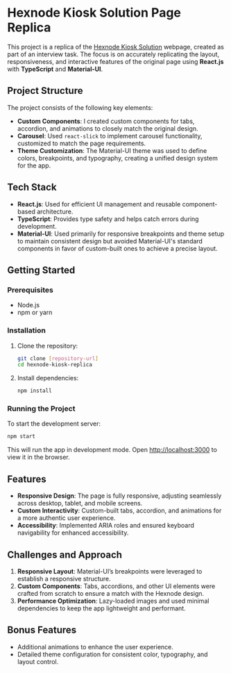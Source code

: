 # Hexnode Kiosk Solution Page Replica

This project is a replica of the [Hexnode Kiosk Solution](https://www.hexnode.com) webpage, created as part of an interview task. The focus is on accurately replicating the layout, responsiveness, and interactive features of the original page using **React.js** with **TypeScript** and **Material-UI**.

## Project Structure

The project consists of the following key elements:

- **Custom Components**: I created custom components for tabs, accordion, and animations to closely match the original design.
- **Carousel**: Used `react-slick` to implement carousel functionality, customized to match the page requirements.
- **Theme Customization**: The Material-UI theme was used to define colors, breakpoints, and typography, creating a unified design system for the app.

## Tech Stack

- **React.js**: Used for efficient UI management and reusable component-based architecture.
- **TypeScript**: Provides type safety and helps catch errors during development.
- **Material-UI**: Used primarily for responsive breakpoints and theme setup to maintain consistent design but avoided Material-UI's standard components in favor of custom-built ones to achieve a precise layout.

## Getting Started

### Prerequisites

- Node.js
- npm or yarn

### Installation

1. Clone the repository:

   ```bash
   git clone [repository-url]
   cd hexnode-kiosk-replica
   ```

2. Install dependencies:
   ```bash
   npm install
   ```

### Running the Project

To start the development server:

```bash
npm start
```

This will run the app in development mode. Open [http://localhost:3000](http://localhost:3000) to view it in the browser.

## Features

- **Responsive Design**: The page is fully responsive, adjusting seamlessly across desktop, tablet, and mobile screens.
- **Custom Interactivity**: Custom-built tabs, accordion, and animations for a more authentic user experience.
- **Accessibility**: Implemented ARIA roles and ensured keyboard navigability for enhanced accessibility.

## Challenges and Approach

1. **Responsive Layout**: Material-UI’s breakpoints were leveraged to establish a responsive structure.
2. **Custom Components**: Tabs, accordions, and other UI elements were crafted from scratch to ensure a match with the Hexnode design.
3. **Performance Optimization**: Lazy-loaded images and used minimal dependencies to keep the app lightweight and performant.

## Bonus Features

- Additional animations to enhance the user experience.
- Detailed theme configuration for consistent color, typography, and layout control.
